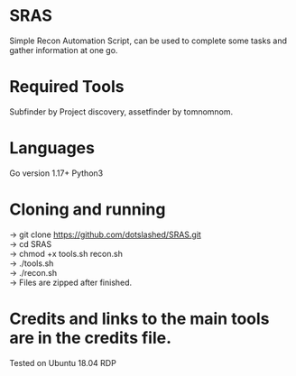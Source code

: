 # SRAS
Simple Recon Automation Script, can be used to complete some tasks and gather information at one go.
# Required Tools 
Subfinder by Project discovery, assetfinder by tomnomnom.
# Languages
Go version 1.17+  Python3


# Cloning and running
-> git clone https://github.com/dotslashed/SRAS.git \
-> cd SRAS\
-> chmod +x tools.sh recon.sh\
-> ./tools.sh\
-> ./recon.sh \
-> Files are zipped after finished.


# Credits and links to the main tools are in the credits file.


Tested on Ubuntu 18.04 RDP
